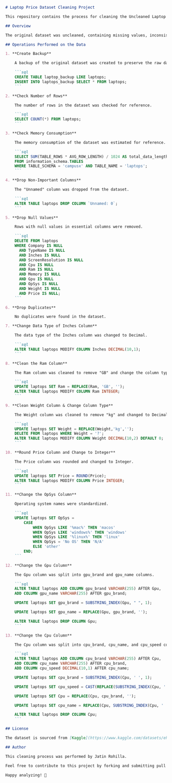 
```markdown
# Laptop Price Dataset Cleaning Project

This repository contains the process for cleaning the Uncleaned Laptop Price dataset, which was obtained from an online e-commerce website. The dataset includes information about various laptop models, such as their brand, screen size, processor, memory, storage capacity, operating system, and price.

## Overview

The original dataset was uncleaned, containing missing values, inconsistent formatting, and other errors that needed to be addressed before the data could be used for analysis or modeling. This project aimed to clean the dataset using MySQL queries to make it suitable for analysis.

## Operations Performed on the Data

1. **Create Backup**

    A backup of the original dataset was created to preserve the raw data.

    ```sql
    CREATE TABLE laptop_backup LIKE laptops;
    INSERT INTO laptops_backup SELECT * FROM laptops;
    ```

2. **Check Number of Rows**

    The number of rows in the dataset was checked for reference.

    ```sql
    SELECT COUNT(*) FROM laptops;
    ```

3. **Check Memory Consumption**

    The memory consumption of the dataset was estimated for reference.

    ```sql
    SELECT SUM(TABLE_ROWS * AVG_ROW_LENGTH) / 1024 AS total_data_length_kb
    FROM information_schema.TABLES
    WHERE TABLE_SCHEMA = 'campusx' AND TABLE_NAME = 'laptops';
    ```

4. **Drop Non-Important Columns**

    The "Unnamed" column was dropped from the dataset.

    ```sql
    ALTER TABLE laptops DROP COLUMN `Unnamed: 0`;
    ```

5. **Drop Null Values**

    Rows with null values in essential columns were removed.

    ```sql
    DELETE FROM laptops
    WHERE Company IS NULL
      AND TypeName IS NULL
      AND Inches IS NULL
      AND ScreenResolution IS NULL
      AND Cpu IS NULL
      AND Ram IS NULL
      AND Memory IS NULL
      AND Gpu IS NULL
      AND OpSys IS NULL
      AND Weight IS NULL
      AND Price IS NULL;
    ```

6. **Drop Duplicates**

    No duplicates were found in the dataset.

7. **Change Data Type of Inches Column**

    The data type of the Inches column was changed to Decimal.

    ```sql
    ALTER TABLE laptops MODIFY COLUMN Inches DECIMAL(10,1);
    ```

8. **Clean the Ram Column**

    The Ram column was cleaned to remove "GB" and change the column type to Integer.

    ```sql
    UPDATE laptops SET Ram = REPLACE(Ram, 'GB', '');
    ALTER TABLE laptops MODIFY COLUMN Ram INTEGER;
    ```

9. **Clean Weight Column & Change Column Type**

    The Weight column was cleaned to remove "kg" and changed to Decimal.

    ```sql
    UPDATE laptops SET Weight = REPLACE(Weight,'kg','');
    DELETE FROM laptops WHERE Weight = '?';
    ALTER TABLE laptops MODIFY COLUMN Weight DECIMAL(10,2) DEFAULT 0;
    ```

10. **Round Price Column and Change to Integer**

    The Price column was rounded and changed to Integer.

    ```sql
    UPDATE laptops SET Price = ROUND(Price);
    ALTER TABLE laptops MODIFY COLUMN Price INTEGER;
    ```

11. **Change the OpSys Column**

    Operating system names were standardized.

    ```sql
    UPDATE laptops SET OpSys =
        CASE
            WHEN OpSys LIKE '%mac%' THEN 'macos'
            WHEN OpSys LIKE 'windows%' THEN 'windows'
            WHEN OpSys LIKE '%linux%' THEN 'linux'
            WHEN OpSys = 'No OS' THEN 'N/A'
            ELSE 'other'
        END;
    ```

12. **Change the Gpu Column**

    The Gpu column was split into gpu_brand and gpu_name columns.

    ```sql
    ALTER TABLE laptops ADD COLUMN gpu_brand VARCHAR(255) AFTER Gpu,
    ADD COLUMN gpu_name VARCHAR(255) AFTER gpu_brand;

    UPDATE laptops SET gpu_brand = SUBSTRING_INDEX(Gpu, " ", 1);

    UPDATE laptops SET gpu_name = REPLACE(Gpu, gpu_brand, '');

    ALTER TABLE laptops DROP COLUMN Gpu;
    ```

13. **Change the Cpu Column**

    The Cpu column was split into cpu_brand, cpu_name, and cpu_speed columns.

    ```sql
    ALTER TABLE laptops ADD COLUMN cpu_brand VARCHAR(255) AFTER Cpu,
    ADD COLUMN cpu_name VARCHAR(255) AFTER cpu_brand,
    ADD COLUMN cpu_speed DECIMAL(10,1) AFTER cpu_name;

    UPDATE laptops SET cpu_brand = SUBSTRING_INDEX(Cpu, ' ', 1);

    UPDATE laptops SET cpu_speed = CAST(REPLACE(SUBSTRING_INDEX(Cpu, ' ', -1), 'GHz', '') AS DECIMAL(10,2));

    UPDATE laptops SET Cpu = REPLACE(Cpu, cpu_brand, '');

    UPDATE laptops SET cpu_name = REPLACE(Cpu, SUBSTRING_INDEX(Cpu, ' ', -1), '');

    ALTER TABLE laptops DROP COLUMN Cpu;
    ```

## License

The dataset is sourced from [Kaggle](https://www.kaggle.com/datasets/ehtishamsadiq/uncleaned-laptop-price-dataset) and is subject to the provided [license](https://creativecommons.org/publicdomain/zero/1.0/).

## Author

This cleaning process was performed by Jatin Rohilla. 

Feel free to contribute to this project by forking and submitting pull requests. If you have any questions or suggestions, please feel free to open an issue.

Happy analyzing! 🚀
```
